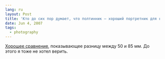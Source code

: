 ```yaml
---
lang: ru
layout: Post
title: 'Кто до сих пор думает, что полтинник — хороший портретник для кропа?'
date: Jun 4, 2007
tags:
  - photography
---
```


[Хорошее сравнение](http://blog.kalmykoff.com/2005/06/28/ms75792-5620.html "Перспективные искажения при съемке портрета крупным планом"), показывающее разницу между 50 и 85 мм. До этого я тоже не хотел верить.
